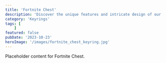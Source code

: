 ```yaml
---
title: 'Fortnite Chest'
description: 'Discover the unique features and intricate design of our Fortnite Chest. Perfect for various applications, this piece adds a touch of creativity and innovation to any setting.'
category: 'Keyrings'
tags: [
    ]
featured: false
pubDate: '2023-10-23'
heroImage: '/images/fortnite_chest_keyring.jpg'
---
```


Placeholder content for Fortnite Chest.